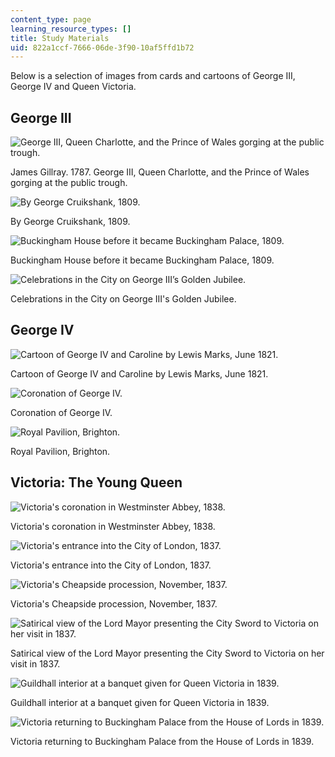 ```yaml
---
content_type: page
learning_resource_types: []
title: Study Materials
uid: 822a1ccf-7666-06de-3f90-10af5ffd1b72
---
```


Below is a selection of images from cards and cartoons of George III, George IV and Queen Victoria.

George III
----------

![George III, Queen Charlotte, and the Prince of Wales gorging at the public trough.](/courses/history/21h-342-the-royal-family-fall-2003/study-materials/ggiiislide10.jpg)

James Gillray. 1787. George III, Queen Charlotte, and the Prince of Wales gorging at the public trough.

![By George Cruikshank, 1809.](/courses/history/21h-342-the-royal-family-fall-2003/study-materials/ggiiislide11.jpg)

By George Cruikshank, 1809.

![Buckingham House before it became Buckingham Palace, 1809.](/courses/history/21h-342-the-royal-family-fall-2003/study-materials/ggiiislide12.jpg)

Buckingham House before it became Buckingham Palace, 1809.

![Celebrations in the City on George III’s Golden Jubilee.](/courses/history/21h-342-the-royal-family-fall-2003/study-materials/ggiiislide13.jpg)

Celebrations in the City on George III's Golden Jubilee.

George IV
---------

![Cartoon of George IV and Caroline by Lewis Marks, June 1821.](/courses/history/21h-342-the-royal-family-fall-2003/study-materials/ggivslide6.jpg)

Cartoon of George IV and Caroline by Lewis Marks, June 1821.

![Coronation of George IV.](/courses/history/21h-342-the-royal-family-fall-2003/study-materials/ggivslide7.jpg)

Coronation of George IV.

![Royal Pavilion, Brighton.](/courses/history/21h-342-the-royal-family-fall-2003/study-materials/ggivslide22.jpg)

Royal Pavilion, Brighton.

Victoria: The Young Queen
-------------------------

![Victoria's coronation in Westminster Abbey, 1838.](/courses/history/21h-342-the-royal-family-fall-2003/study-materials/vict_coron.jpg)

Victoria's coronation in Westminster Abbey, 1838.

![Victoria's entrance into the City of London, 1837.](/courses/history/21h-342-the-royal-family-fall-2003/study-materials/vict_in_cty_183.jpg)

Victoria's entrance into the City of London, 1837.

![Victoria's Cheapside procession, November, 1837.](/courses/history/21h-342-the-royal-family-fall-2003/study-materials/vict_visit_cheap.jpg)

Victoria's Cheapside procession, November, 1837.

![Satirical view of the Lord Mayor presenting the City Sword to Victoria on her visit in 1837.](/courses/history/21h-342-the-royal-family-fall-2003/study-materials/vict_lord_mayor.jpg)

Satirical view of the Lord Mayor presenting the City Sword to Victoria on her visit in 1837.

![Guildhall interior at a banquet given for Queen Victoria in 1839.](/courses/history/21h-342-the-royal-family-fall-2003/study-materials/guild_hal_int.jpg)

Guildhall interior at a banquet given for Queen Victoria in 1839.

![Victoria returning to Buckingham Palace from the House of Lords in 1839.](/courses/history/21h-342-the-royal-family-fall-2003/study-materials/vict_buckn_ham.jpg)

Victoria returning to Buckingham Palace from the House of Lords in 1839.